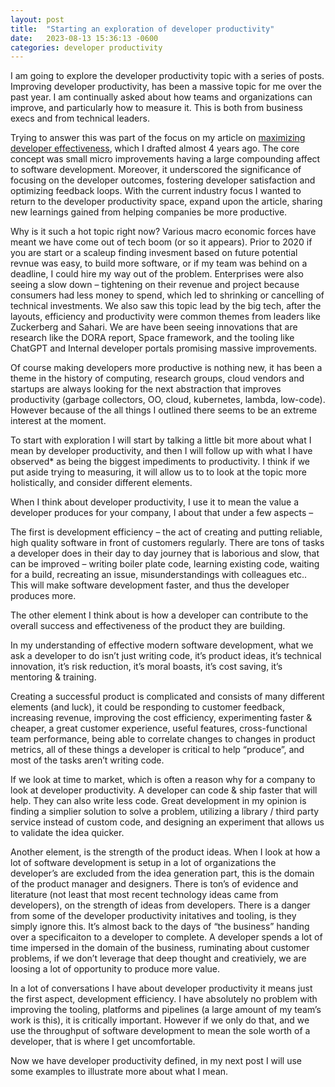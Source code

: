 ```yaml
---
layout: post
title:  "Starting an exploration of developer productivity"
date:   2023-08-13 15:36:13 -0600
categories: developer productivity
---
```

I am going to explore the developer productivity topic with a series of posts. Improving developer productivity, has been a massive topic for me over the past year. I am continually asked about how teams and organizations can improve, and particularly how to measure it. This is both from business execs and from technical leaders.

Trying to answer this was part of the focus on my article on [maximizing developer effectiveness][maximizing-developer-effectiveness], which I drafted almost 4 years ago. The core concept was small micro improvements having a large compounding affect to software development. Moreover, it underscored the significance of focusing on the developer outcomes, fostering developer satisfaction and optimizing feedback loops. With the current industry focus I wanted to return to the developer productivity space, expand upon the article, sharing new learnings gained from helping companies be more productive.

Why is it such a hot topic right now? Various macro economic forces have meant we have come out of tech boom (or so it appears). Prior to 2020 if you are start or a scaleup finding invesment based on future potential revnue was easy, to build more software, or if my team was behind on a deadline, I could hire my way out of the problem. Enterprises were also seeing a slow down  – tightening on their revenue and project because consumers had less money to spend, which led to shrinking or cancelling of technical investments. We also saw this topic lead by the big tech, after the layouts, efficiency and productivity were common themes from leaders like Zuckerberg and Sahari. We are have been seeing innovations that are research like the DORA report, Space framework, and the tooling like ChatGPT and Internal developer portals promising massive improvements.

Of course making developers more productive is nothing new, it has been a theme in the history of computing, research groups, cloud vendors and startups are always looking for the next abstraction that improves productivity (garbage collectors, OO, cloud, kubernetes, lambda, low-code). However because of the all things I outlined there seems to be an extreme interest at the moment.

To start with exploration I will start by talking a little bit more about what I mean by developer productivity, and then I will follow up with what I have observed* as being the biggest impediments to productivity. I think if we put aside trying to measuring, it will allow us to to look at the topic more holistically, and consider different elements.

When I think about developer productivity, I use it to mean the value a developer produces for your company, I about that under a few aspects –

The first is development efficiency – the act of creating and putting reliable, high quality software in front of customers regularly. There are tons of tasks a developer does in their day to day journey that is laborious and slow, that can be improved  – writing boiler plate code, learning existing code, waiting for a build, recreating an issue, misunderstandings with colleagues etc.. This will make software development faster, and thus the developer produces more.

The other element I think about is how a developer can contribute to the overall success and effectiveness of the product they are building.

In my understanding of effective modern software development, what we ask a developer to do isn’t just writing code, it’s product ideas, it’s technical innovation, it’s risk reduction, it’s moral boasts, it’s cost saving, it’s mentoring & training.

Creating a successful product is complicated and consists of many different elements (and luck), it could be responding to customer feedback, increasing revenue, improving the cost efficiency, experimenting faster & cheaper, a great customer experience, useful features, cross-functional team performance, being able to correlate changes to changes in product metrics, all of these things a developer is critical to help “produce”, and most of the tasks aren’t writing code.

If we look at time to market, which is often a reason why for a company to look at developer productivity. A developer can code & ship faster that will help. They can also write less code. Great development in my opinion is finding a simplier solution to solve a problem, utilizing a library / third party service instead of custom code, and designing an experiment that allows us to validate the idea quicker.

Another element, is the strength of the product ideas. When I look at how a lot of software development is setup in a lot of organizations the developer’s are excluded from the idea generation part, this is the domain of the product manager and designers. There is ton’s of evidence and literature (not least that most recent technology ideas came from developers), on the strength of ideas from developers. There is a danger from some of the developer productivity initatives and tooling, is they simply ignore this. It’s almost back to the days of “the business” handing over a specificaiton to a developer to complete. A developer spends a lot of time impersed in the domain of the business, ruminating about customer problems, if we don’t leverage that deep thought and creativiely, we are loosing a lot of opportunity to produce more value.

In a lot of conversations I have about developer productivity it means just the first aspect, development efficiency. I have absolutely no problem with improving the tooling, platforms and pipelines (a large amount of my team’s work is this), it is critically important. However if we only do that, and we use the throughput of software development to mean the sole worth of a developer, that is where I get uncomfortable.

Now we have developer productivity defined, in my next post I will use some examples to illustrate more about what I mean.

[maximizing-developer-effectiveness]: https://martinfowler.com/articles/developer-effectiveness.html
